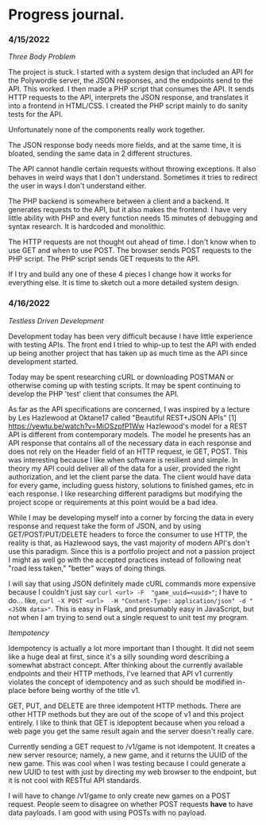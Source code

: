 # Progress journal.

### 4/15/2022

*Three Body Problem*

The project is stuck.  I started with a system design that included an 
API for the Polywordle server, the JSON responses, and the endpoints 
send to the API.  This worked.  I then made a PHP script that consumes 
the API. It sends HTTP requests to the API, interprets the JSON 
response, and translates it into a frontend in HTML/CSS. I created
the PHP script mainly to do sanity tests for the API.

Unfortunately none of the components really work together. 

The JSON response body needs more fields, and at the same time, it is 
bloated, sending the same data in 2 different structures. 

The API cannot handle certain requests without throwing exceptions. 
It also behaves in weird ways that I don't understand. Sometimes it 
tries to redirect the user in ways I don't understand either.

The PHP backend is somewhere between a client and a backend. It 
generates requests to the API, but it also makes the frontend. 
I have very little ability with PHP and every function needs 
15 minutes of debugging and syntax research.  It is hardcoded 
and monolithic.

The HTTP requests are not thought out ahead of time. I don't know
when to use GET and when to use POST.  The browser sends POST
requests to the PHP script. The PHP script sends GET requests
to the API.

If I try and build any one of these 4 pieces I change how it works
for everything else. It is time to sketch out a more detailed
system design.


### 4/16/2022

*Testless Driven Development*

Development today has been very difficult because I have little
experience with testing APIs. The front end I tried to whip-up 
to test the API with ended up being another project that has 
taken up as much time as the API since development started.

Today may be spent researching cURL or downloading POSTMAN or
otherwise coming up with testing scripts.  It may be spent continuing
to develop the PHP 'test' client that consumes the API.

As far as the API specifications are concerned, I was inspired by
a lecture by Les Hazlewood at Oktane17 called "Beautiful REST+JSON
APIs" [1]  <https://yewtu.be/watch?v=MiOSzpfP1Ww> Hazlewood's 
model for a REST API is different from contemporary models. The model 
he presents has an API response that contains all of the necessary 
data in each response and does not rely on the Header field of an 
HTTP request, ie GET, POST. This was interesting because I like 
when software is resilient and simple. In theory my API could deliver 
all of the data for a user, provided the right authorization, and let 
the client parse the data. The client would have data for every game, 
including guess history, solutions to finished games, etc in each
response. I like researching different paradigms but modifying the 
project scope or requirements at this point would be a bad idea.

While I may be developing myself into a corner by forcing the data in
every response and request take the form of JSON, and by using
GET/POST/PUT/DELETE headers to force the consumer to use HTTP, 
the reality is that, as Hazlewood says, the vast majority of modern 
API's don't use this paradigm. Since this is a portfolio project 
and not a passion project I might as well go with the accepted 
practices instead of following neat "road less taken," "better" 
ways of doing things.
 
I will say that using JSON definitely made cURL commands more 
expensive because I couldn't just say `curl <url> -F 
"game_uuid=<uuid>"`; I have to do... like, `curl -X POST <url> 
-H "Content-Type: application/json" -d "<JSON data>"`. This is easy 
in Flask, and presumably easy in JavaScript, but not when I am
trying to send out a single request to unit test my program.


*Itempotency*

Idempotency is actually a lot more important than I thought. It did 
not seem like a huge deal at first, since it's a silly sounding 
word describing a somewhat abstract concept. After thinking about the 
currently available endpoints and their HTTP methods, I've learned 
that API v1 currently violates the concept of idempotency and as 
such should be modified in-place before being worthy of the title v1.

GET, PUT, and DELETE are three idempotent HTTP methods. There are 
other HTTP methods but they are out of the scope of v1 and this 
project entirely. I like to think that GET is idepoptent because 
when you reload a web page you get the same result again and the 
server doesn't really care.

Currently sending a GET request to /v1/game is not idempotent. 
It creates a new server resource; namely, a new game, and it returns 
the UUID of the new game.  This was cool when I was testing because 
I could generate a new UUID to test with just by directing my web 
browser to the endpoint, but it is not cool with RESTful API 
standards.

I will have to change /v1/game to only create new games on a POST 
request.  People seem to disagree on whether POST requests **have** 
to have data payloads. I am good with using POSTs with no payload.


